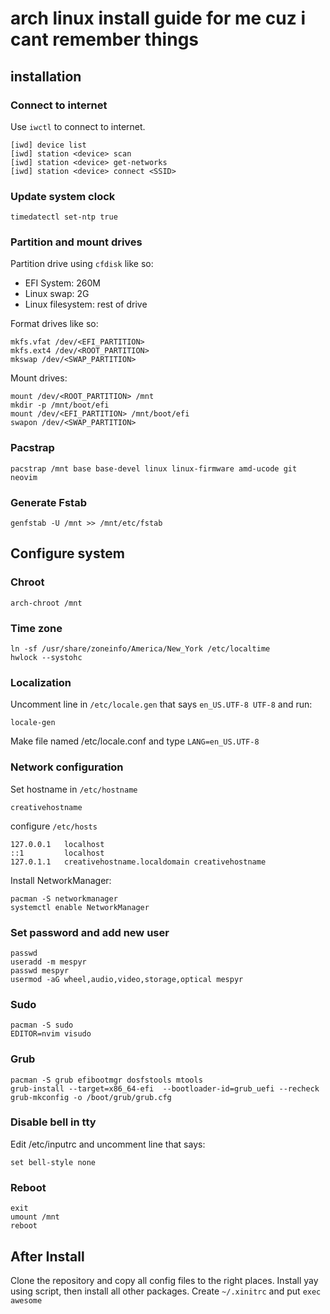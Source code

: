 # arch linux install guide for me cuz i cant remember things

## installation

### Connect to internet
Use `iwctl` to connect to internet.
```
[iwd] device list
[iwd] station <device> scan
[iwd] station <device> get-networks
[iwd] station <device> connect <SSID>
```

### Update system clock
```
timedatectl set-ntp true
```

### Partition and mount drives
Partition drive using `cfdisk` like so:
- EFI System: 260M
- Linux swap: 2G
- Linux filesystem: rest of drive

Format drives like so:
```
mkfs.vfat /dev/<EFI_PARTITION>
mkfs.ext4 /dev/<ROOT_PARTITION>
mkswap /dev/<SWAP_PARTITION>
```

Mount drives:
```
mount /dev/<ROOT_PARTITION> /mnt
mkdir -p /mnt/boot/efi
mount /dev/<EFI_PARTITION> /mnt/boot/efi
swapon /dev/<SWAP_PARTITION>
```

### Pacstrap
```
pacstrap /mnt base base-devel linux linux-firmware amd-ucode git neovim
```

### Generate Fstab
```
genfstab -U /mnt >> /mnt/etc/fstab
```

## Configure system

### Chroot
```
arch-chroot /mnt
```

### Time zone
```
ln -sf /usr/share/zoneinfo/America/New_York /etc/localtime
hwlock --systohc
```

### Localization
Uncomment line in `/etc/locale.gen` that says `en_US.UTF-8 UTF-8` and run:
```
locale-gen
```

Make file named /etc/locale.conf and type `LANG=en_US.UTF-8`

### Network configuration
Set hostname in `/etc/hostname`
```
creativehostname
```

configure `/etc/hosts`
```
127.0.0.1   localhost
::1         localhost
127.0.1.1   creativehostname.localdomain creativehostname
```

Install NetworkManager:
```
pacman -S networkmanager
systemctl enable NetworkManager
```

### Set password and add new user
```
passwd
useradd -m mespyr
passwd mespyr
usermod -aG wheel,audio,video,storage,optical mespyr
```

### Sudo
```
pacman -S sudo
EDITOR=nvim visudo
```

### Grub
```
pacman -S grub efibootmgr dosfstools mtools
grub-install --target=x86_64-efi  --bootloader-id=grub_uefi --recheck
grub-mkconfig -o /boot/grub/grub.cfg
```

### Disable bell in tty
Edit /etc/inputrc and uncomment line that says:
```
set bell-style none
```

### Reboot
```
exit
umount /mnt
reboot
```

## After Install
Clone the repository and copy all config files to the right places.
Install yay using script, then install all other packages.
Create `~/.xinitrc` and put `exec awesome`


